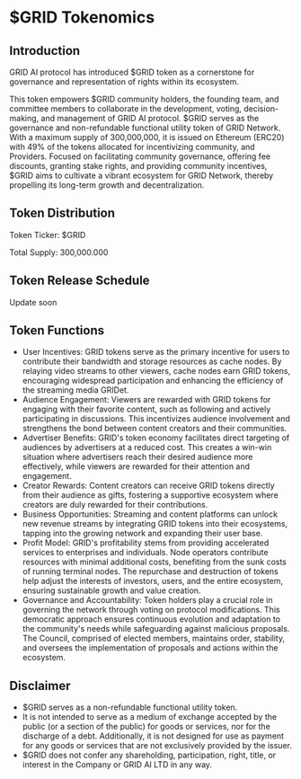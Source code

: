 # $GRID Tokenomics

## Introduction

GRID AI protocol has introduced $GRID token as a cornerstone for governance and representation of rights within its ecosystem. 

This token empowers $GRID community holders, the founding team, and committee members to collaborate in the development, voting, decision-making, and management of GRID AI protocol.
$GRID serves as the governance and non-refundable functional utility token of GRID Network. With a maximum supply of 300,000,000, it is issued on Ethereum (ERC20) with 49% of the tokens allocated for incentivizing community, and Providers. Focused on facilitating community governance, offering fee discounts, granting stake rights, and providing community incentives, $GRID aims to cultivate a vibrant ecosystem for GRID Network, thereby propelling its long-term growth and decentralization.

## Token Distribution

Token Ticker: $GRID

Total Supply: 300,000.000

## Token Release Schedule

Update soon

## Token Functions

- User Incentives: GRID tokens serve as the primary incentive for users to contribute their bandwidth and storage resources as cache nodes. By relaying video streams to other viewers, cache nodes earn GRID tokens, encouraging widespread participation and enhancing the efficiency of the streaming media GRIDet.
- Audience Engagement: Viewers are rewarded with GRID tokens for engaging with their favorite content, such as following and actively participating in discussions. This incentivizes audience involvement and strengthens the bond between content creators and their communities.
- Advertiser Benefits: GRID's token economy facilitates direct targeting of audiences by advertisers at a reduced cost. This creates a win-win situation where advertisers reach their desired audience more effectively, while viewers are rewarded for their attention and engagement.
- Creator Rewards: Content creators can receive GRID tokens directly from their audience as gifts, fostering a supportive ecosystem where creators are duly rewarded for their contributions.
- Business Opportunities: Streaming and content platforms can unlock new revenue streams by integrating GRID tokens into their ecosystems, tapping into the growing network and expanding their user base.
- Profit Model: GRID's profitability stems from providing accelerated services to enterprises and individuals. Node operators contribute resources with minimal additional costs, benefiting from the sunk costs of running terminal nodes. The repurchase and destruction of tokens help adjust the interests of investors, users, and the entire ecosystem, ensuring sustainable growth and value creation.
- Governance and Accountability: Token holders play a crucial role in governing the network through voting on protocol modifications. This democratic approach ensures continuous evolution and adaptation to the community's needs while safeguarding against malicious proposals. The Council, comprised of elected members, maintains order, stability, and oversees the implementation of proposals and actions within the ecosystem.

## Disclaimer

- $GRID serves as a non-refundable functional utility token.
- It is not intended to serve as a medium of exchange accepted by the public (or a section of the public) for goods or services, nor for the discharge of a debt. Additionally, it is not designed for use as payment for any goods or services that are not exclusively provided by the issuer.
- $GRID does not confer any shareholding, participation, right, title, or interest in the Company or GRID AI LTD in any way.
